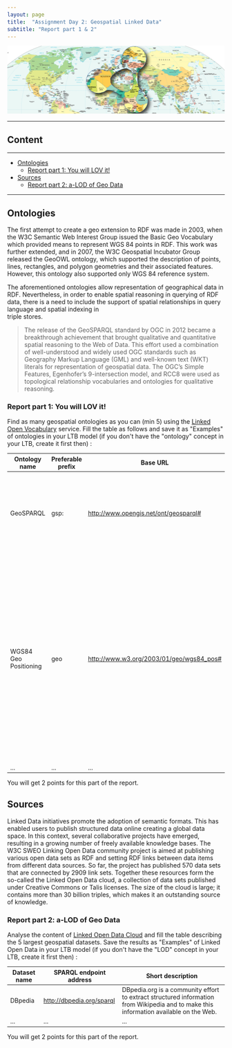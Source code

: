 ```yaml
---
layout: page
title:  "Assignment Day 2: Geospatial Linked Data"
subtitle: "Report part 1 & 2"
---
```


<img src="gld.png" alt="Geospatial Linked Data">

---------------

## Content
---

- [Ontologies](#onto)
  - [Report part 1: You will LOV it!](#lov)
- [Sources](#sources)
  - [Report part 2: a-LOD of Geo Data](#lodv)

--------------


## Ontologies <a name="onto"></a>

The first attempt to create a geo extension to RDF was made in 2003, 
when the W3C Semantic Web Interest Group issued the Basic Geo Vocabulary 
which provided means to represent 
WGS 84 points in RDF. This work was further extended, and in 2007, the W3C 
Geospatial Incubator Group released the GeoOWL 
ontology, which supported the description of points, lines, rectangles, 
and polygon geometries and their associated features. However, this ontology 
also supported only WGS 84 reference system.

The aforementioned ontologies allow representation of 
geographical data in RDF. Nevertheless, in order to enable spatial 
reasoning in querying of RDF data, there is a need to include the 
support of spatial relationships in query language and spatial indexing in  
triple stores. 

>The release of the GeoSPARQL standard by OGC in 2012 became a breakthrough achievement that 
brought qualitative and quantitative spatial reasoning to the Web of Data. 
This effort used a combination of well-understood and widely used OGC standards such as Geography Markup Language (GML) 
and well-known text (WKT) literals for representation of geospatial data. The OGC’s Simple Features, 
Egenhofer’s 9-intersection model, and RCC8 were used as topological relationship vocabularies and ontologies 
for qualitative reasoning. 

### Report part 1: You will LOV it! <a name="lov"></a>

Find as many geospatial ontologies as you can (min 5) 
using the [Linked Open Vocabulary](https://lov.linkeddata.es/dataset/lov) 
service. Fill the table as follows and save it as "Examples" of ontologies in your LTB model 
(if you don't have the "ontology" concept in your LTB, create it first then) :

| Ontology name | Preferable prefix | Base URL | Short description |
| ---- | --- | ------ | ------------------ |
| GeoSPARQL | gsp: | http://www.opengis.net/ont/geosparql# | The OGC GeoSPARQL standard supports representing and querying geospatial data on the Semantic Web |
| WGS84 Geo Positioning | geo | http://www.w3.org/2003/01/geo/wgs84_pos# | Basic Geo (WGS84 lat/long) Vocabulary. This is a basic RDF vocabulary that provides the Semantic Web community with a namespace for representing lat(itude), long(itude) and other information about spatially-located things, using WGS84 as a reference datum. |
| ... | ... | ... |

You will get 2 points for this part of the report. 

## Sources <a name="sources"></a>

Linked Data initiatives promote the adoption of semantic formats. 
This has enabled users to publish structured data online creating a 
global data space. In this context, several collaborative projects have 
emerged, resulting in a growing number of freely available knowledge bases. 
The W3C SWEO Linking Open Data community project is aimed at publishing 
various open data sets as RDF and setting RDF links between data items from 
different data sources. So far, the project has published 570 data sets that 
are connected by 2909 link sets. Together these resources form the so-called 
the Linked Open Data cloud, a collection of data sets published under 
Creative Commons or Talis licenses. 
The size of the cloud is large; it contains more than 30 billion triples, 
which makes it an outstanding source of knowledge.

### Report part 2: a-LOD of Geo Data <a name="sources"></a>

Analyse the content of [Linked Open Data Cloud](https://lod-cloud.net/) and 
 fill the table describing the 5 largest geospatial datasets. Save the results 
 as "Examples" of Linked Open Data in your LTB model 
 (if you don't have the "LOD" concept in your LTB, create it first then) :

| Dataset name | SPARQL endpoint address | Short description |
| ---- | --- | -------------- |
| DBpedia | <http://dbpedia.org/sparql> | DBpedia.org is a community effort to extract structured information from Wikipedia and to make this information available on the Web.  |
| ... | ... | ... |

You will get 2 points for this part of the report. 